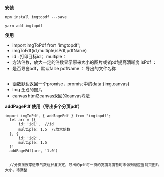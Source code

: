 **安装**

    npm install imgtopdf ---save
    
    yarn add imgtopdf



**使用**

* import imgToPdf from 'imgtopdf';  
* imgToPdf(id,multiple,isPdf,pdfName)
* id : 打印目标id； multiple：  
* 方法倍数，放大一定的倍数显示原来大小的图片或者pdf提高清晰度 isPdf ：
* 是否导出pdf，默认false pdfName ： 导出的文件名称

##
* 函数默认返回一个promise，promise中的data:{img,canvas}
* img 生成的图片
* canvas html2canvas返回的canvas方法




**addPagePdf 使用（导出多个分页pdf）**

    import imgToPdf, { addPagePdf } from "imgtopdf";
      let arr = [{
          id: 'id1',  //id
          multiple: 1.5  //放大倍数
      }, {
          id: 'id2',
          multiple: 1.5
      }]
      addPagePdf(arr, '1.0')

      
      //分页按照穿进来的数组长度决定，导出的pdf每一页的宽度高度暂时未做到适应当前页图片大小，待调整

  
